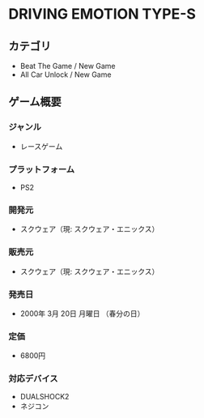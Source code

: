 # DRIVING EMOTION TYPE-S

## カテゴリ

- Beat The Game / New Game
- All Car Unlock / New Game

## ゲーム概要

### ジャンル

- レースゲーム

### プラットフォーム

- PS2

### 開発元

- スクウェア（現: スクウェア・エニックス）

### 販売元

- スクウェア（現: スクウェア・エニックス）

### 発売日

- 2000年 3月 20日 月曜日 （春分の日）

### 定価

- 6800円

### 対応デバイス

- DUALSHOCK2
- ネジコン
